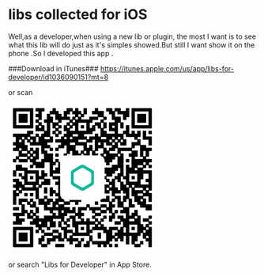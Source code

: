 # libs collected for iOS 

Well,as a developer,when using a new lib or plugin, the most I want is to see what this lib will do just as it's simples showed.But still I want show it on the phone .So I developed this app . 

###Download in iTunes###
https://itunes.apple.com/us/app/libs-for-developer/id1036090151?mt=8

or scan 

<img src=https://raw.githubusercontent.com/joveth/libs-for-iOS/master/liantu.png>

or search "Libs for Developer" in App Store.
